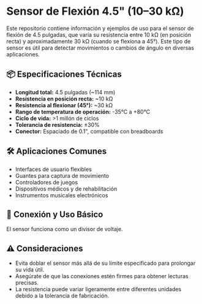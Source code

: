 # Sensor de Flexión 4.5" (10–30 kΩ)

Este repositorio contiene información y ejemplos de uso para el sensor de flexión de 4.5 pulgadas, que varía su resistencia entre 10 kΩ (en posición recta) y aproximadamente 30 kΩ (cuando se flexiona a 45°). Este tipo de sensor es útil para detectar movimientos o cambios de ángulo en diversas aplicaciones.

## 📦 Especificaciones Técnicas

- **Longitud total:** 4.5 pulgadas (~114 mm)
- **Resistencia en posición recta:** ~10 kΩ
- **Resistencia al flexionar (45°):** ~30 kΩ
- **Rango de temperatura de operación:** -35°C a +80°C
- **Ciclo de vida:** >1 millón de ciclos
- **Tolerancia de resistencia:** ±30%
- **Conector:** Espaciado de 0.1", compatible con breadboards

## 🛠️ Aplicaciones Comunes

- Interfaces de usuario flexibles
- Guantes para captura de movimiento
- Controladores de juegos
- Dispositivos médicos y de rehabilitación
- Instrumentos musicales electrónicos

## 🔌 Conexión y Uso Básico

El sensor funciona como un divisor de voltaje. 

## ⚠️ Consideraciones
- Evita doblar el sensor más allá de su límite especificado para prolongar su vida útil.
- Asegúrate de que las conexiones estén firmes para obtener lecturas precisas.
- La resistencia puede variar ligeramente entre diferentes unidades debido a la tolerancia de fabricación.
